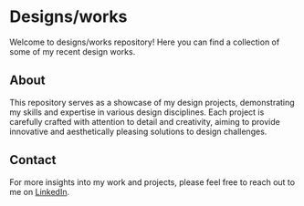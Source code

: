 # Designs/works

Welcome to designs/works repository! Here you can find a collection of some of my recent design works.

## About

This repository serves as a showcase of my design projects, demonstrating my skills and expertise in various design disciplines. Each project is carefully crafted with attention to detail and creativity, aiming to provide innovative and aesthetically pleasing solutions to design challenges.

## Contact

For more insights into my work and projects, please feel free to reach out to me on [LinkedIn](https://www.linkedin.com/in/dzejlanjahic).
